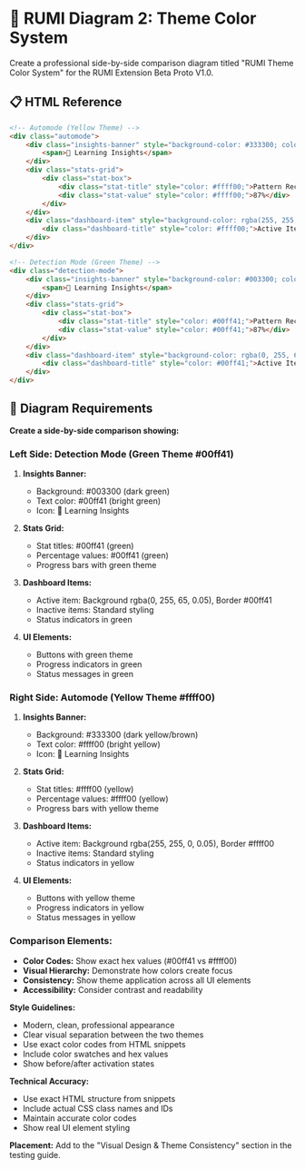 # 🎨 RUMI Diagram 2: Theme Color System

Create a professional side-by-side comparison diagram titled "RUMI Theme Color System" for the RUMI Extension Beta Proto V1.0.

## 📋 HTML Reference
```html
<!-- Automode (Yellow Theme) -->
<div class="automode">
    <div class="insights-banner" style="background-color: #333300; color: #ffff00;">
        <span>🎯 Learning Insights</span>
    </div>
    <div class="stats-grid">
        <div class="stat-box">
            <div class="stat-title" style="color: #ffff00;">Pattern Recognition</div>
            <div class="stat-value" style="color: #ffff00;">87%</div>
        </div>
    </div>
    <div class="dashboard-item" style="background-color: rgba(255, 255, 0, 0.05); border-left: 3px solid #ffff00;">
        <div class="dashboard-title" style="color: #ffff00;">Active Item</div>
    </div>
</div>

<!-- Detection Mode (Green Theme) -->
<div class="detection-mode">
    <div class="insights-banner" style="background-color: #003300; color: #00ff41;">
        <span>🎯 Learning Insights</span>
    </div>
    <div class="stats-grid">
        <div class="stat-box">
            <div class="stat-title" style="color: #00ff41;">Pattern Recognition</div>
            <div class="stat-value" style="color: #00ff41;">87%</div>
        </div>
    </div>
    <div class="dashboard-item" style="background-color: rgba(0, 255, 65, 0.05); border-left: 3px solid #00ff41;">
        <div class="dashboard-title" style="color: #00ff41;">Active Item</div>
    </div>
</div>
```

## 🎨 Diagram Requirements

**Create a side-by-side comparison showing:**

### **Left Side: Detection Mode (Green Theme #00ff41)**
1. **Insights Banner:**
   - Background: #003300 (dark green)
   - Text color: #00ff41 (bright green)
   - Icon: 🎯 Learning Insights

2. **Stats Grid:**
   - Stat titles: #00ff41 (green)
   - Percentage values: #00ff41 (green)
   - Progress bars with green theme

3. **Dashboard Items:**
   - Active item: Background rgba(0, 255, 65, 0.05), Border #00ff41
   - Inactive items: Standard styling
   - Status indicators in green

4. **UI Elements:**
   - Buttons with green theme
   - Progress indicators in green
   - Status messages in green

### **Right Side: Automode (Yellow Theme #ffff00)**
1. **Insights Banner:**
   - Background: #333300 (dark yellow/brown)
   - Text color: #ffff00 (bright yellow)
   - Icon: 🎯 Learning Insights

2. **Stats Grid:**
   - Stat titles: #ffff00 (yellow)
   - Percentage values: #ffff00 (yellow)
   - Progress bars with yellow theme

3. **Dashboard Items:**
   - Active item: Background rgba(255, 255, 0, 0.05), Border #ffff00
   - Inactive items: Standard styling
   - Status indicators in yellow

4. **UI Elements:**
   - Buttons with yellow theme
   - Progress indicators in yellow
   - Status messages in yellow

### **Comparison Elements:**
- **Color Codes:** Show exact hex values (#00ff41 vs #ffff00)
- **Visual Hierarchy:** Demonstrate how colors create focus
- **Consistency:** Show theme application across all UI elements
- **Accessibility:** Consider contrast and readability

**Style Guidelines:**
- Modern, clean, professional appearance
- Clear visual separation between the two themes
- Use exact color codes from HTML snippets
- Include color swatches and hex values
- Show before/after activation states

**Technical Accuracy:**
- Use exact HTML structure from snippets
- Include actual CSS class names and IDs
- Maintain accurate color codes
- Show real UI element styling

**Placement:** Add to the "Visual Design & Theme Consistency" section in the testing guide. 